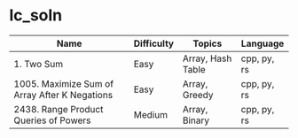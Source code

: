 # lc_soln

| Name | Difficulty | Topics | Language |
| ---- | ---------- | ------ | -------- |
| 1. Two Sum | Easy | Array, Hash Table | cpp, py, rs |
| 1005. Maximize Sum of Array After K Negations | Easy | Array, Greedy | cpp, py, rs |
| 2438. Range Product Queries of Powers | Medium | Array, Binary | cpp, py, rs |


